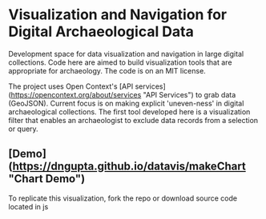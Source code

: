 # Visualization and Navigation for Digital Archaeological Data
Development space for data visualization and navigation in large digital collections. Code here are aimed to build visualization tools that are appropriate for archaeology. The code is on an MIT license.

The project uses Open Context's [API services] (https://opencontext.org/about/services "API Services") to grab data (GeoJSON). Current focus is on making explicit 'uneven-ness' in digital archaeological collections. The first tool developed here is a visualization filter that enables an archaeologist to exclude data records from a selection or query.

## [Demo] (https://dngupta.github.io/datavis/makeChart "Chart Demo") 

To replicate this visualization, fork the repo or download source code located in js
